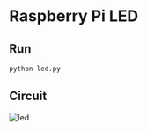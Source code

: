 # Raspberry Pi LED

## Run
```sh
python led.py
```

## Circuit
![led](https://user-images.githubusercontent.com/1913316/52410606-bf25cb00-2ad0-11e9-9b7f-9cdb84251498.png)
